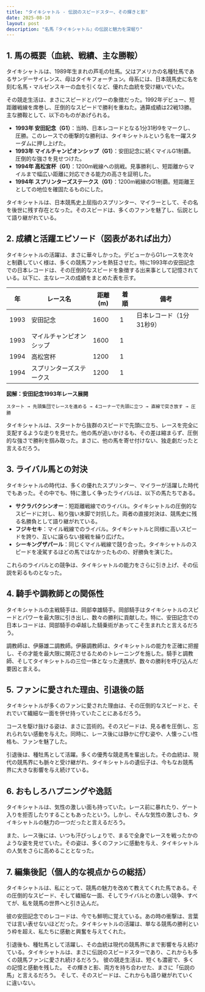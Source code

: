 ```yaml
---
title: "タイキシャトル - 伝説のスピードスター、その輝きと影"
date: 2025-08-10
layout: post
description: "名馬『タイキシャトル』の伝説と魅力を深堀り"
---
```


## 1. 馬の概要（血統、戦績、主な勝鞍）

タイキシャトルは、1989年生まれの芦毛の牡馬。父はアメリカの名種牡馬であるサンデーサイレンス、母はタイキフォーチュン。母系には、日本競馬史に名を刻む名馬・マルゼンスキーの血を引くなど、優れた血統を受け継いでいた。

その競走生活は、まさにスピードとパワーの象徴だった。1992年デビュー、短距離戦線を席巻し、圧倒的なスピードで勝利を重ねた。通算成績は22戦13勝。主な勝鞍として、以下のものがあげられる。

* **1993年 安田記念（G1）**：当時、日本レコードとなる1分31秒9をマークし、圧勝。このレースでの衝撃的な勝利は、タイキシャトルという名を一躍スターダムに押し上げた。
* **1993年 マイルチャンピオンシップ（G1）**：安田記念に続くマイルG1制覇。圧倒的な強さを見せつけた。
* **1994年 高松宮杯（G1）**：1200m戦線への挑戦。見事勝利し、短距離からマイルまで幅広い距離に対応できる能力の高さを証明した。
* **1994年 スプリンターズステークス（G1）**：1200m戦線のG1制覇。短距離王としての地位を確固たるものにした。


タイキシャトルは、日本競馬史上屈指のスプリンター、マイラーとして、その名を後世に残す存在となった。そのスピードは、多くのファンを魅了し、伝説として語り継がれている。


## 2. 成績と活躍エピソード（図表があれば出力）

タイキシャトルの活躍は、まさに華々しかった。デビューからG1レースを次々と制覇していく様は、多くの競馬ファンを熱狂させた。特に1993年の安田記念での日本レコードは、その圧倒的なスピードを象徴する出来事として記憶されている。以下に、主なレースの成績をまとめた表を示す。


| 年 | レース名        | 距離(m) | 着順 | 備考                               |
|---|-----------------|---------|-----|------------------------------------|
| 1993 | 安田記念          | 1600    | 1   | 日本レコード（1分31秒9）             |
| 1993 | マイルチャンピオンシップ | 1600    | 1   |                                    |
| 1994 | 高松宮杯          | 1200    | 1   |                                    |
| 1994 | スプリンターズステークス | 1200    | 1   |                                    |


**図解：安田記念1993年レース展開**

```
スタート → 先頭集団でレースを進める → 4コーナーで先頭に立つ → 直線で突き放す → 圧勝
```

タイキシャトルは、スタートから抜群のスピードで先頭に立ち、レースを完全に支配するような走りを見せた。他の馬が追いかけるも、その差は縮まらず、圧倒的な強さで勝利を掴み取った。まさに、他の馬を寄せ付けない、独走劇だったと言えるだろう。


## 3. ライバル馬との対決

タイキシャトルの時代は、多くの優れたスプリンター、マイラーが活躍した時代でもあった。その中でも、特に激しく争ったライバルは、以下の馬たちである。

* **サクラバクシンオー**：短距離戦線でのライバル。タイキシャトルの圧倒的なスピードに対し、粘り強い末脚で対抗した。両者の直接対決は、競馬史に残る名勝負として語り継がれている。
* **フジキセキ**：マイル戦線でのライバル。タイキシャトルと同様に高いスピードを誇り、互いに譲らない接戦を繰り広げた。
* **シーキングザパール**：同じくマイル戦線で競り合った。タイキシャトルのスピードを凌駕するほどの馬ではなかったものの、好勝負を演じた。


これらのライバルとの競争は、タイキシャトルの能力をさらに引き上げ、その伝説を彩るものとなった。


## 4. 騎手や調教師との関係性

タイキシャトルの主戦騎手は、岡部幸雄騎手。岡部騎手はタイキシャトルのスピードとパワーを最大限に引き出し、数々の勝利に貢献した。特に、安田記念での日本レコードは、岡部騎手の卓越した騎乗術があってこそ生まれたと言えるだろう。

調教師は、伊藤雄二調教師。伊藤調教師は、タイキシャトルの能力を正確に把握し、その才能を最大限に開花させるためのトレーニングを施した。騎手と調教師、そしてタイキシャトルの三位一体となった連携が、数々の勝利を呼び込んだ要因と言える。


## 5. ファンに愛された理由、引退後の話

タイキシャトルが多くのファンに愛された理由は、その圧倒的なスピードと、それでいて繊細な一面を併せ持っていたことにあるだろう。

コースを駆け抜ける姿は、まさに芸術的。そのスピードは、見る者を圧倒し、忘れられない感動を与えた。同時に、レース後には静かに佇む姿や、人懐っこい性格も、ファンを魅了した。

引退後は、種牡馬として活躍。多くの優秀な競走馬を輩出した。その血統は、現代の競馬界にも脈々と受け継がれ、タイキシャトルの遺伝子は、今もなお競馬界に大きな影響を与え続けている。


## 6. おもしろハプニングや逸話

タイキシャトルは、気性の激しい面も持っていた。レース前に暴れたり、ゲート入りを拒否したりすることもあったという。しかし、そんな気性の激しさも、タイキシャトルの魅力の一つだったと言えるだろう。

また、レース後には、いつも汗びっしょりで、まるで全身でレースを戦ったかのような姿を見せていた。その姿は、多くのファンに感動を与え、タイキシャトルの人気をさらに高めることとなった。


## 7. 編集後記（個人的な視点からの総括）

タイキシャトルは、私にとって、競馬の魅力を改めて教えてくれた馬である。その圧倒的なスピード、そして繊細な一面、そしてライバルとの激しい競争、すべてが、私を競馬の世界へと引き込んだ。

彼の安田記念でのレコードは、今でも鮮明に覚えている。あの時の衝撃は、言葉では言い表せないほどだった。タイキシャトルの活躍は、単なる競馬の勝利という枠を超え、私たちに感動と興奮を与えてくれた。

引退後も、種牡馬として活躍し、その血統は現代の競馬界にまで影響を与え続けている。タイキシャトルは、まさに伝説のスピードスターであり、これからも多くの競馬ファンに愛され続けるだろう。  彼の競走生活は、短くも濃密で、多くの記憶と感動を残した。  その輝きと影、両方を持ち合わせた、まさに「伝説の馬」と言えるだろう。  そして、そのスピードは、これからも語り継がれていくに違いない。
